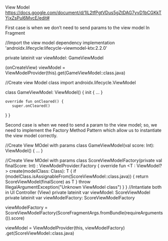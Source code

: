View Model
https://docs.google.com/document/d/1lL2tfPgtVDus5gZtDAG7yvD1bCGKkTYjxZsPul6MvcE/edit#

First case is when we don’t need to send params to the view model
In Fragment

//Import the view model dependency
implementation 'androidx.lifecycle:lifecycle-viewmodel-ktx:2.2.0'

private lateinit var viewModel: GameViewModel

(onCreateView)
viewModel =     ViewModelProvider(this).get(GameViewModel::class.java)

//Create view Model class
import androidx.lifecycle.ViewModel

class GameViewModel: ViewModel() {
   init {  ...   }

    override fun onCleared() {
       super.onCleared()
   }
}


Second case is when we need to send a param to the view model; so, we need to implement the Factory Method Pattern which allow us to instantiate the view model correctly.

//Create View MOdel with params
class GameViewModel(val score: Int): ViewModel() { … }

//Create View MOdel with params
class ScoreViewModelFactory(private val finalScore: Int) : ViewModelProvider.Factory {
   override fun <T : ViewModel?> create(modelClass: Class<T>): T {
       if (modelClass.isAssignableFrom(ScoreViewModel::class.java)) {
           return ScoreViewModel(finalScore) as T
       }
       throw IllegalArgumentException("Unknown ViewModel class")
   }
}
//Intantiate both in UI Controller (View)
private lateinit var viewModel: ScoreViewModel
private lateinit var viewModelFactory: ScoreViewModelFactory

viewModelFactory =
  ScoreViewModelFactory(ScoreFragmentArgs.fromBundle(requireArguments()).score)

viewModel = ViewModelProvider(this, viewModelFactory)
   .get(ScoreViewModel::class.java)

